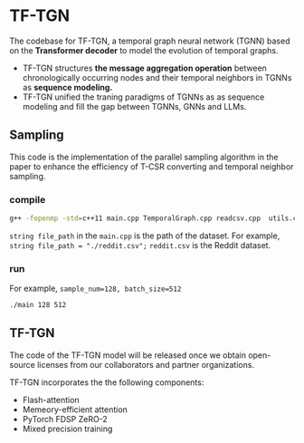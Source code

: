 # TF-TGN
The codebase for TF-TGN, a temporal graph neural network (TGNN) based on the **Transformer decoder** to model the evolution of temporal graphs.

- TF-TGN structures **the message aggregation operation** between chronologically occurring nodes and their temporal neighbors in TGNNs as **sequence modeling.**
- TF-TGN unified the traning paradigms of TGNNs as as sequence modeling and fill the gap between TGNNs, GNNs and LLMs.

## Sampling
This  code is the implementation of the parallel sampling algorithm in the paper to enhance the efficiency of T-CSR converting and  temporal neighbor sampling. 
### compile
```bash
g++ -fopenmp -std=c++11 main.cpp TemporalGraph.cpp readcsv.cpp  utils.cpp -o main
```
`string file_path` in the `main.cpp` is the path of the dataset. For example, `string file_path = "./reddit.csv";` `reddit.csv` is the Reddit dataset. 

### run
For example, `sample_num=128, batch_size=512`
```bash
./main 128 512
```

## TF-TGN 
The code of the TF-TGN model  will be released once we obtain open-source licenses from our collaborators and partner organizations.

TF-TGN incorporates the the following components:
- Flash-attention
- Memeory-efficient attention
- PyTorch FDSP ZeRO-2
- Mixed precision training
